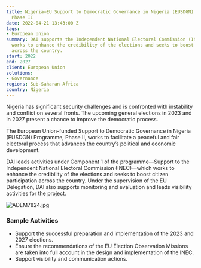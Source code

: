 ```yaml
---
title: Nigeria—EU Support to Democratic Governance in Nigeria (EUSDGN) Programme,
  Phase II
date: 2022-04-21 13:43:00 Z
tags:
- European Union
summary: DAI supports the Independent National Electoral Commission (INEC) in Nigeria—which
  works to enhance the credibility of the elections and seeks to boost citizen participation
  across the country.
start: 2022
end: 2027
client: European Union
solutions:
- Governance
regions: Sub-Saharan Africa
country: Nigeria
---
```


Nigeria has significant security challenges and is confronted with instability and conflict on several fronts. The upcoming general elections in 2023 and in 2027 present a chance to improve the democratic process. 

The European Union-funded Support to Democratic Governance in Nigeria (EUSDGN) Programme, Phase II, works to facilitate a peaceful and fair electoral process that advances the country’s political and economic development. 

DAI leads activities under Component 1 of the programme—Support to the Independent National Electoral Commission (INEC)—which works to enhance the credibility of the elections and seeks to boost citizen participation across the country. Under the supervision of the EU Delegation, DAI also supports monitoring and evaluation and leads visibility activities for the project. 

![ADEM7824.jpg](/uploads/ADEM7824.jpg)

### Sample Activities
 
* Support the successful preparation and implementation of the 2023 and 2027 elections.
* Ensure the recommendations of the EU Election Observation Missions are taken into full account in the design and implementation of the INEC.
* Support visibility and communication actions.